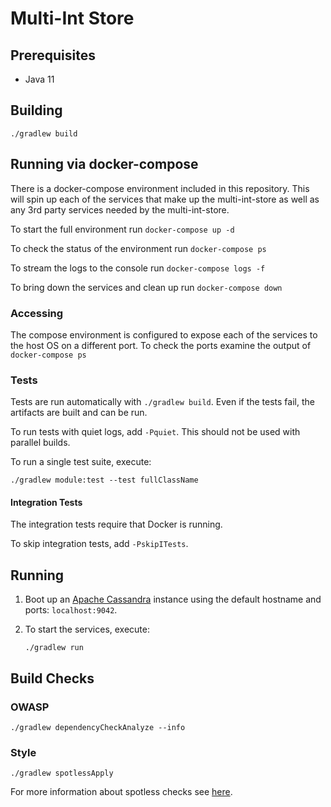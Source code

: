 # Multi-Int Store

## Prerequisites
* Java 11

## Building
```
./gradlew build
```

## Running via docker-compose
There is a docker-compose environment included in this repository. 
This will spin up each of the services that make up the multi-int-store as well as any 3rd party services needed by the multi-int-store.

To start the full environment run `docker-compose up -d`

To check the status of the environment run `docker-compose ps`

To stream the logs to the console run `docker-compose logs -f`

To bring down the services and clean up run `docker-compose down`

### Accessing

The compose environment is configured to expose each of the services to the host OS on a different port. To check the ports examine the output of `docker-compose ps`

### Tests
Tests are run automatically with `./gradlew build`. Even if the tests fail, the artifacts are built and can be run.

To run tests with quiet logs, add `-Pquiet`. This should not be used with parallel builds.

To run a single test suite, execute:
```
./gradlew module:test --test fullClassName
```

#### Integration Tests
The integration tests require that Docker is running.

To skip integration tests, add `-PskipITests`.

## Running
1. Boot up an [Apache Cassandra](https://cassandra.apache.org/) instance using the default hostname and ports: `localhost:9042`.

2. To start the services, execute:
	```
	./gradlew run
	```

## Build Checks
### OWASP
```
./gradlew dependencyCheckAnalyze --info
```

### Style
```
./gradlew spotlessApply
```

For more information about spotless checks see [here](https://github.com/diffplug/spotless/tree/master/plugin-gradle#custom-rules).
